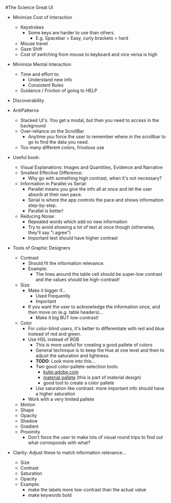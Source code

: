 #The Science Great UI

- Minimize Cost of Interaction
    - Keystrokes
        - Some keys are harder to use than others.
            - E.g. Spacebar = Easy, curly brackets = hard
    - Mouse travel
    - Gaze Shift
    - Cost of switching from mouse to keyboard and vice versa is high

- Minimize Mental Interaction
    - Time and effort to:
        - Understand new info
        - Consistent Rules
    - Guidance / Friction of going to HELP

- Discoverability

- AntiPatterns
    - Stacked UI's:
        You get a modal, but then you need to access in the background
    - Over-reliance on the ScrollBar
        - Anytime you force the user to remember where in the scrollbar to go to find the data you need.
    - Too many different colors, frivolous use

- Useful book:
    - Visual Explanations: Images and Quantities, Evidence and Narrative
    - Smallest Effective Difference:
        - Why go with something high contrast, when it's not necessary?
    - Information in Parallel vs Serial:
        - Parallel means you give the info all at once and let the user absorb at their own pace.
        - Serial is where the app controls the pace and shows information step-by-step.
        - Parallel is better!
    - Reducing Noise:
        - Repeated words which add no new information
        - Try to avoid showing a lot of text at once though (otherwise, they'll say "i agree")
        - Important text should have higher contrast

- Tools of Graphic Designers
    - Contrast
        - Should fit the information relevance.
        - Example:
            - The lines around the table cell should be super-low contrast and the values should be high-contrast!
    - Size
        - Make it bigger if...
            - Used Frequently
            - Important
        - If you want the user to acknowledge the information once, and then move on (e.g. table headers)...
            - Make it big BUT low-contrast!
    - Color
        - For color-blind users, it's better to differentiate with red and blue instead of red and green.
        - Use HSL instead of RGB
            - This is more useful for creating a good pallete of colors
            - General technique is to keep the Hue at one level and then to adjust the saturation and lightness.
            - **TODO**: Look more into this...
            - Two good color-pallete-selection tools:
                - [kuler.adobe.com](https://color.adobe.com/create/color-wheel/)
                - [material pallete](http://www.materialpalette.com/) (this is part of material design)
                - good tool to create a color pallete                
            - Use saturation like contrast: more important info should have a higher saturation
        - Work with a very limited pallete
    - Motion
    - Shape
    - Opacity
    - Shadow
    - Gradient
    - Proximity
        - Don't force the user to make lots of visual round trips to find out what corresponds with what?

- Clarity: Adjust these to match information relevance...
    - Size
    - Contrast
    - Saturation
    - Opacity
    - Example:
        - make the labels more low-contrast than the actual value
        - make keywords bold


